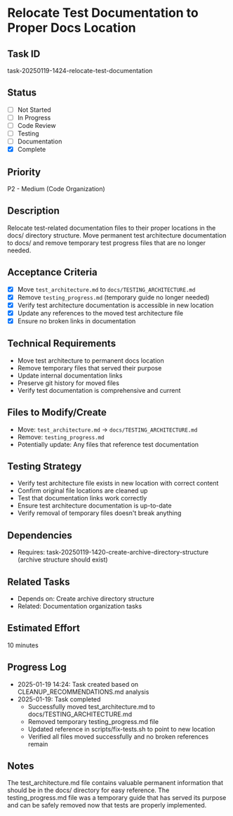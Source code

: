 # Relocate Test Documentation to Proper Docs Location

## Task ID

task-20250119-1424-relocate-test-documentation

## Status

- [ ] Not Started
- [ ] In Progress
- [ ] Code Review
- [ ] Testing
- [ ] Documentation
- [x] Complete

## Priority

P2 - Medium (Code Organization)

## Description

Relocate test-related documentation files to their proper locations in the docs/ directory structure. Move permanent test architecture documentation to docs/ and remove temporary test progress files that are no longer needed.

## Acceptance Criteria

- [x] Move `test_architecture.md` to `docs/TESTING_ARCHITECTURE.md`
- [x] Remove `testing_progress.md` (temporary guide no longer needed)
- [x] Verify test architecture documentation is accessible in new location
- [x] Update any references to the moved test architecture file
- [x] Ensure no broken links in documentation

## Technical Requirements

- Move test architecture to permanent docs location
- Remove temporary files that served their purpose
- Update internal documentation links
- Preserve git history for moved files
- Verify test documentation is comprehensive and current

## Files to Modify/Create

- Move: `test_architecture.md` → `docs/TESTING_ARCHITECTURE.md`
- Remove: `testing_progress.md`
- Potentially update: Any files that reference test documentation

## Testing Strategy

- Verify test architecture file exists in new location with correct content
- Confirm original file locations are cleaned up
- Test that documentation links work correctly
- Ensure test architecture documentation is up-to-date
- Verify removal of temporary files doesn't break anything

## Dependencies

- Requires: task-20250119-1420-create-archive-directory-structure (archive structure should exist)

## Related Tasks

- Depends on: Create archive directory structure
- Related: Documentation organization tasks

## Estimated Effort

10 minutes

## Progress Log

- 2025-01-19 14:24: Task created based on CLEANUP_RECOMMENDATIONS.md analysis
- 2025-01-19: Task completed
  - Successfully moved test_architecture.md to docs/TESTING_ARCHITECTURE.md
  - Removed temporary testing_progress.md file
  - Updated reference in scripts/fix-tests.sh to point to new location
  - Verified all files moved successfully and no broken references remain

## Notes

The test_architecture.md file contains valuable permanent information that should be in the docs/ directory for easy reference. The testing_progress.md file was a temporary guide that has served its purpose and can be safely removed now that tests are properly implemented.
